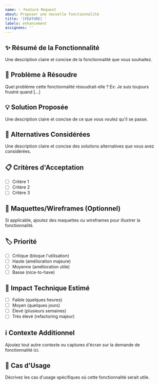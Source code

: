 ```yaml
---
name: ✨ Feature Request
about: Proposer une nouvelle fonctionnalité
title: '[FEATURE] '
labels: enhancement
assignees: ''
---
```


## ✨ Résumé de la Fonctionnalité
Une description claire et concise de la fonctionnalité que vous souhaitez.

## 🎯 Problème à Résoudre
Quel problème cette fonctionnalité résoudrait-elle ? Ex: Je suis toujours frustré quand [...]

## 💡 Solution Proposée
Une description claire et concise de ce que vous voulez qu'il se passe.

## 🔄 Alternatives Considérées
Une description claire et concise des solutions alternatives que vous avez considérées.

## 📋 Critères d'Acceptation
- [ ] Critère 1
- [ ] Critère 2
- [ ] Critère 3

## 🎨 Maquettes/Wireframes (Optionnel)
Si applicable, ajoutez des maquettes ou wireframes pour illustrer la fonctionnalité.

## 🏷️ Priorité
- [ ] Critique (bloque l'utilisation)
- [ ] Haute (amélioration majeure)
- [ ] Moyenne (amélioration utile)
- [ ] Basse (nice-to-have)

## 🔧 Impact Technique Estimé
- [ ] Faible (quelques heures)
- [ ] Moyen (quelques jours)
- [ ] Élevé (plusieurs semaines)
- [ ] Très élevé (refactoring majeur)

## ℹ️ Contexte Additionnel
Ajoutez tout autre contexte ou captures d'écran sur la demande de fonctionnalité ici.

## 🎯 Cas d'Usage
Décrivez les cas d'usage spécifiques où cette fonctionnalité serait utile.